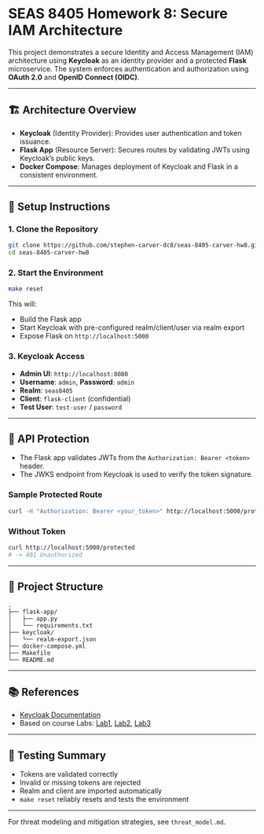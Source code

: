 # SEAS 8405 Homework 8: Secure IAM Architecture

This project demonstrates a secure Identity and Access Management (IAM) architecture using **Keycloak** as an identity provider and a protected **Flask** microservice. The system enforces authentication and authorization using **OAuth 2.0** and **OpenID Connect (OIDC)**.

---

## 🏗 Architecture Overview

* **Keycloak** (Identity Provider): Provides user authentication and token issuance.
* **Flask App** (Resource Server): Secures routes by validating JWTs using Keycloak’s public keys.
* **Docker Compose**: Manages deployment of Keycloak and Flask in a consistent environment.

---

## 🔧 Setup Instructions

### 1. Clone the Repository

```bash
git clone https://github.com/stephen-carver-dc8/seas-8405-carver-hw8.git
cd seas-8405-carver-hw8
```

### 2. Start the Environment

```bash
make reset
```

This will:

* Build the Flask app
* Start Keycloak with pre-configured realm/client/user via realm export
* Expose Flask on `http://localhost:5000`

### 3. Keycloak Access

* **Admin UI**: `http://localhost:8080`
* **Username**: `admin`, **Password**: `admin`
* **Realm**: `seas8405`
* **Client**: `flask-client` (confidential)
* **Test User**: `test-user` / `password`

---

## 🔐 API Protection

* The Flask app validates JWTs from the `Authorization: Bearer <token>` header.
* The JWKS endpoint from Keycloak is used to verify the token signature.

### Sample Protected Route

```bash
curl -H "Authorization: Bearer <your_token>" http://localhost:5000/protected
```

### Without Token

```bash
curl http://localhost:5000/protected
# -> 401 Unauthorized
```

---

## 📁 Project Structure

```
.
├── flask-app/
│   ├── app.py
│   └── requirements.txt
├── keycloak/
│   └── realm-export.json
├── docker-compose.yml
├── Makefile
└── README.md
```

---

## 📚 References

* [Keycloak Documentation](https://www.keycloak.org/docs/latest/)
* Based on course Labs: [Lab1](../lab1), [Lab2](../lab2), [Lab3](../lab3)

---

## 🧪 Testing Summary

* Tokens are validated correctly
* Invalid or missing tokens are rejected
* Realm and client are imported automatically
* `make reset` reliably resets and tests the environment

---

For threat modeling and mitigation strategies, see `threat_model.md`.
